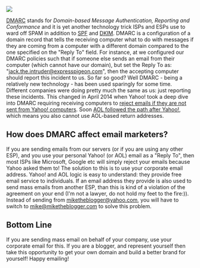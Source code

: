 ![](/blog/images/2014/dmarc1.png)


[DMARC](http://en.wikipedia.org/wiki/DMARC "DMARC") stands for
*Domain-based Message Authentication, Reporting and Conformance* and it
is yet another technology trick ISPs and ESPs use to ward off SPAM in
addition to
[SPF](/blog/2012/01/18/spf-in-plain-english-and-a-few-internet-terms/ "SPF in plain English")
and
[DKIM](/blog/2012/04/18/dkim-in-plain-english-and-a-few-internet-terms/ "DKIM in plain English").
DMARC is a configuration of a domain record that tells the receiving
computer what to do with messages if they are coming from a computer
with a different domain compared to the one specified on the "Reply To"
field. For instance, at
[](http://expresspigeon.com ) we configured
our DMARC policies such that if someone else sends an email from their
computer (which cannot have our domain), but set the Reply To as:
"jack.the.intruder@expresspigeon.com", then the accepting computer
should report this incident to us. So far so good? Well DMARC - being a
relatively new technology - has been used sparingly for some time.
Different companies were doing pretty much the same as us: just
reporting these incidents. This changed in April 2014 when Yahoo! took a
deep dive into DMARC requiring receiving computers to [reject emails if
they are not sent from Yahoo!
computers](https://help.yahoo.com/kb/mail/SLN24016.html). Soon [AOL
followed the path after
Yahoo!](http://postmaster-blog.aol.com/2014/04/22/aol-mail-updates-dmarc-policy-to-reject/),
which means you also cannot use AOL-based return addresses.

## How does DMARC affect email marketers?

If you are sending emails from our servers (or if you are using any
other ESP), and you use your personal Yahoo! (or AOL) email as a "Reply
To", then most ISPs like Microsoft, Google etc will simply reject your
emails because Yahoo asked them to! The solution to this is to use your
corporate email address. Yahoo! and AOL logic is easy to understand:
they provide free email service to individuals. If an email address they
provide is also used to send mass emails from another ESP, than this is
kind of a violation of the agreement on your end (I&apos;m not a lawyer, do
not hold my feet to the fire:)). Instead of sending from
miketheblogger@yahoo.com, you will have to switch to
mike@miketheblogger.com to solve this problem.

## Bottom Line

If you are sending mass email on behalf of your company, use your
corporate email for this. If you are a blogger, and represent yourself
then take this opportunity to get your own domain and build a better
brand for yourself! Happy emailing!
